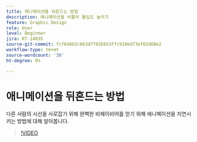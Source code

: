 ```yaml
---
title: 애니메이션을 뒤흔드는 방법
description: 애니메이션을 비틀어 몰입도 높이기
feature: Graphic Design
role: User
level: Beginner
jira: KT-14835
source-git-commit: fcf6d4b5c663d7f03bb53ffc910edf3ef62d68e2
workflow-type: tm+mt
source-wordcount: '30'
ht-degree: 0%

---
```


# 애니메이션을 뒤흔드는 방법

다른 사람의 시선을 사로잡기 위해 완벽한 비헤이비어를 얻기 위해 애니메이션을 지연시키는 방법에 대해 알아봅니다.

>[!VIDEO](https://video.tv.adobe.com/v/3426981?quality=12&learn=on&hidetitle=true)
